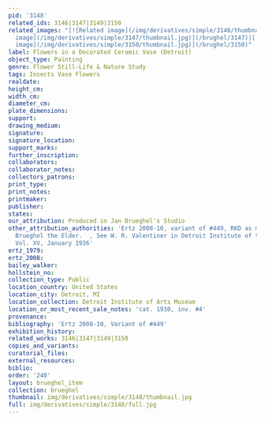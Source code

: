 ```yaml
---
pid: '3148'
related_ids: 3146|3147|3149|3150
related_images: "[![Related image](/img/derivatives/simple/3146/thumbnail.jpg)](/brughel/3146)|[![Related
  image](/img/derivatives/simple/3147/thumbnail.jpg)](/brughel/3147)|[![Related image](/img/derivatives/simple/3149/thumbnail.jpg)](/brughel/3149)|[![Related
  image](/img/derivatives/simple/3150/thumbnail.jpg)](/brughel/3150)"
label: Flowers in a Decorated Ceramic Vase (Detroit)
object_type: Painting
genre: Flower Still-Life & Nature Study
tags: Insects Vase Flowers
realdate: 
height_cm: 
width_cm: 
diameter_cm: 
plate_dimensions: 
support: 
drawing_medium: 
signature: 
signature_location: 
support_marks: 
further_inscription: 
collaborators: 
collaborator_notes: 
collectors_patrons: 
print_type: 
print_notes: 
printmaker: 
publisher: 
states: 
our_attribution: Produced in Jan Brueghel's Studio
other_attribution_authorities: 'Ertz 2008-10, variant of #449, RKD as manner of Jan
  Brueghel the Elder.  , See W. R. Valentiner in Detroit Institute of the Arts Bulletin
  Vol. XV, January 1936'
ertz_1979: 
ertz_2008: 
bailey_walker: 
hollstein_no: 
collection_type: Public
location_country: United States
location_city: Detroit, MI
location_collection: Detroit Institute of Arts Museum
location_or_most_recent_sale_notes: 'cat. 1930, inv. #4'
provenance: 
bibliography: 'Ertz 2008-10, Variant of #449'
exhibition_history: 
related_works: 3146|3147|3149|3150
copies_and_variants: 
curatorial_files: 
external_resources: 
biblio: 
order: '240'
layout: brueghel_item
collection: brueghel
thumbnail: img/derivatives/simple/3148/thumbnail.jpg
full: img/derivatives/simple/3148/full.jpg
---
```

